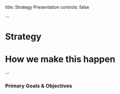 title: Strategy Presentation
controls: false

--
# Strategy
# How we make this happen
--
### Primary Goals & Objectives